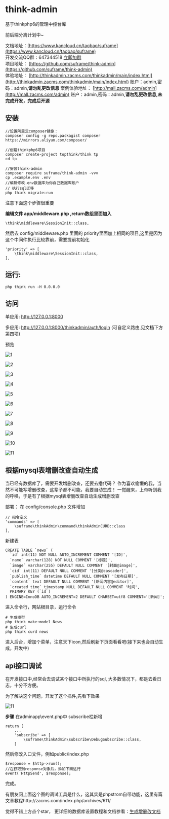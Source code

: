 # think-admin
基于thinkphp6的管理中控台库

前后端分离计划中~

文档地址：[https://www.kancloud.cn/taobao/suframe](https://www.kancloud.cn/taobao/suframe)   
开发交流QQ群：647344518   [立即加群](http://shang.qq.com/wpa/qunwpa?idkey=83a58116f995c9f83af6dc2b4ea372e38397349c8f1973d8c9827e4ae4d9f50e)     
项目地址： [https://github.com/suframe/think-admin](https://github.com/suframe/think-admin)  
体验地址： [http://thinkadmin.zacms.com/thinkadmin/main/index.html](http://thinkadmin.zacms.com/thinkadmin/main/index.html)  账户：admin,密码：admin,**请勿乱更改信息**
案例体验地址： [http://mall.zacms.com/admin](http://mall.zacms.com/admin)  账户：admin,密码：admin,**请勿乱更改信息,未完成开发，完成后开源**

## 安装
```
//设置阿里云composer镜像：
composer config -g repo.packagist composer https://mirrors.aliyun.com/composer/

//创建thinkphp6项目
composer create-project topthink/think tp
cd tp
```

```
//安装think-admin
composer require suframe/think-admin -vvv
cp .example.env .env
//编辑修改.env数据库为你自己数据库账户
// 执行sql迁移
php think migrate:run
```
注意下面这个步骤很重要

**编辑文件 app/middleware.php ,return数组里面加入**

```
\think\middleware\SessionInit::class,
```

然后去 config/middleware.php 里面的 priority里面加上相同的项目,这里是因为这个中间件执行比较靠前，需要提前初始化
```
'priority' => [
    \think\middleware\SessionInit::class,
],
```

## 运行:
```
php think run -H 0.0.0.0
```
## 访问
单应用: http://127.0.0.1:8000

多应用: http://127.0.0.1:8000/thinkadmin/auth/login (可自定义路由,见文档下方第四项)


预览

![1](https://oss-qn.zacms.com/1.png)

![2](https://oss-qn.zacms.com/2.png)

![3](https://oss-qn.zacms.com/3.png)

![4](https://oss-qn.zacms.com/4.png)

![5](https://oss-qn.zacms.com/5.png)

![6](https://oss-qn.zacms.com/6.png)

![7](https://oss-qn.zacms.com/7.png)

![8](https://oss-qn.zacms.com/8.png)

![9](https://oss-qn.zacms.com/9.png)

![10](https://oss-qn.zacms.com/10.png)

![11](https://oss-qn.zacms.com/11.png)


## 根据mysql表增删改查自动生成
当已经有数据库了，需要开发增删改查，还要去撸代码？
作为喜欢偷懒的我，当然不可能写增删改查，这辈子都不可能，我要自动生成！
一觉醒来，上帝听到我的呼唤，于是有了根据mysql表增删改查自动生成增删改查

部署：
在 config/console.php 文件增加

```
// 指令定义
'commands' => [
    \suframe\thinkAdmin\command\thinkAdminCURD::class
],
```

新建表
```
CREATE TABLE `news` (
  `id` int(11) NOT NULL AUTO_INCREMENT COMMENT '[ID]',
  `name` varchar(128) NOT NULL COMMENT '[标题]',
  `image` varchar(255) DEFAULT NULL COMMENT '[封面@image]',
  `cid` int(11) DEFAULT NULL COMMENT '[分类@cascader]',
  `publish_time` datetime DEFAULT NULL COMMENT '[发布日期]',
  `content` text DEFAULT NULL COMMENT '[新闻内容@editor]',
  `created_time` timestamp NULL DEFAULT NULL COMMENT '时间',
  PRIMARY KEY (`id`)
) ENGINE=InnoDB AUTO_INCREMENT=2 DEFAULT CHARSET=utf8 COMMENT='[新闻]';
```

进入命令行，网站根目录，运行命令
```
# 生成模型
php think make:model News
# 生成curl
php think curd news
```
进入后台，增加个菜单，注意天下icon,然后刷新下页面看看吧(接下来也会自动生成，开发中)

## api接口调试
在开发接口中,经常会去调试某个接口中所执行的sql, 大多数情况下，都是去看日志，十分不方便。

为了解决这个问题，开发了这个插件,先看下效果

![11](https://oss-qn.zacms.com/12.png)

**步骤**
在adminapp\event.php中 subscribe栏新增
```
return [
    ...
    'subscribe' => [
        \suframe\thinkAdmin\subscribe\DebugSubscribe::class,
    ]
```
然后修改入口文件，例如public/index.php
```
$response = $http->run();
//在获取到response对象后，添加下面这行
event('HttpSend', $response);
```

完成。

有朋友问上面这个图的调试工具是什么，这其实是phpstrom自带功能，这里有篇文章教程http://zacms.com/index.php/archives/611/


觉得不错上方点个star，
更详细的数据库设置教程和文档参看：[生成增删改文档](https://github.com/suframe/think-admin/blob/master/src/command/read.md)

